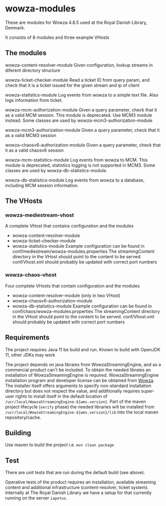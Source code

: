 # wowza-modules
These are modules for Wowza 4.8.5 used at the Royal Danish Library, Denmark.

It consists of 8 modules and three example VHosts

## The modules 
wowza-content-resolver-module
  Given configuration, lookup streams in diferent directory structure

wowza-ticket-checker-module
  Read a ticket ID from query param, and check that it is a ticket issued for the given stream and ip of client

wowza-statistics-module
  Log events from wowza to a simple text file. Also logs information from ticket.

wowza-mcm-authorization-module
  Given a query parameter, check that it as a valid MCM session. This module is deprecated. Use MCM3 module instead.
  Some classes are used by wowza-mcm3-authorization-module

wowza-mcm3-authorization-module
  Given a query parameter, check that it as a valid MCM3 session

wowza-chaosv6-authorization-module
  Given a query parameter, check that it as a valid chaosv6 session

wowza-mcm-statistics-module
  Log events from wowza to MCM. This module is deprecated, statistics logging is not supported in MCM3. Some classes
  are used by wowza-db-statistics-module.

wowza-db-statistics-module
  Log events from wowza to a database, including MCM session information.


## The VHosts 
### wowza-mediestream-vhost

A complete VHost that contains configuration and the modules
 * wowza-content-resolver-module
 * wowza-ticket-checker-module
 * wowza-statistics-module
Example configuration can be found in conf/mediestream/wowza-modules.properties
The streamingContent directory in the VHost should point to the content to be served.
conf/Vhost.xml should probably be updated with correct port numbers

### wowza-chaos-vhost

Four complete VHosts that contain configuration and the modules
 * wowza-content-resolver-module (only in two VHost)
 * wowza-chaosv6-authorization-module
 * wowza-db-statistics-module
Example configuration can be found in conf/chaos/wowza-modules.properties
The streamingContent directory in the VHost should point to the content to be served.
conf/Vhost.xml should probably be updated with correct port numbers

## Requirements
The project requires Java 11 be build and run. Known to build with OpenJDK 11, other JDKs may work

The project depends on java libraies from WowzaStreamingEngine, and as a commercial product can't be included. To obtain the needed libraies an installation of WowzaStreamingEngine is required. 
WowzaStreamingEngine installation program and developer license can be obtained from [Wowza](http://www.wowza.com/streaming/developers).
The installer itself offers arguments to specify non-standard installation directory but does not respect the value, and additionally requires super-user rights to install itself in the default location of `/usr/local/WowzaStreamingEngine-${wms.version}`.
Part of the maven project lifecycle (`verify` phase) the needed libraries will be installed from `/usr/local/WowzaStreamingEngine-${wms.version}/lib` into the local maven repository/cache. 

## Building
Use maven to build the project i.e. `mvn clean package`

## Test 
There are unit tests that are run during the default build (see above). 

Operative tests of the product requires an installation, available streaming content and additional infrastructure (content-resolver, ticket system). Internally at The Royal Danish Library we have a setup for that currently running on the server `iapetus`.
